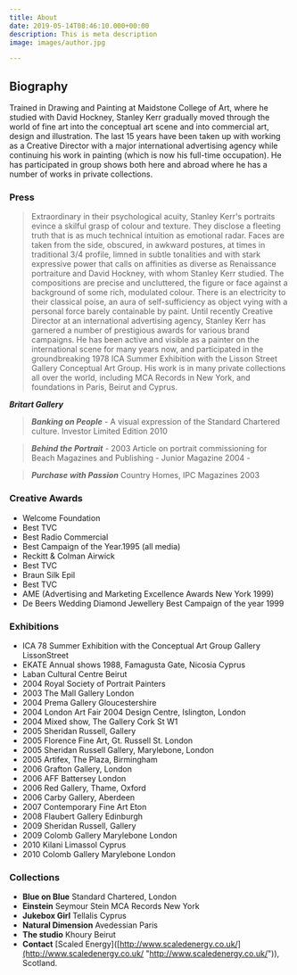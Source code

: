 ```yaml
---
title: About
date: 2019-05-14T08:46:10.000+00:00
description: This is meta description
image: images/author.jpg

---
```

## Biography

Trained in Drawing and Painting at Maidstone College of Art, where he studied with David Hockney, Stanley Kerr gradually moved through the world of fine art into the conceptual art scene and into commercial art, design and illustration. The last 15 years have been taken up with working as a Creative Director with a major international advertising agency while continuing his work in painting (which is now his full-time occupation). He has participated in group shows both here and abroad where he has a number of works in private collections.

### Press

> Extraordinary in their psychological acuity, Stanley Kerr's portraits evince a skilful grasp of colour and texture. They disclose a fleeting truth that is as much technical intuition as emotional radar. Faces are taken from the side, obscured, in awkward postures, at times in traditional 3/4 profile, limned in subtle tonalities and with stark expressive power that calls on affinities as diverse as Renaissance portraiture and David Hockney, with whom Stanley Kerr studied. The compositions are precise and uncluttered, the figure or face against a background of some rich, modulated colour. There is an electricity to their classical poise, an aura of self-sufficiency as object vying with a personal force barely containable by paint. Until recently Creative Director at an international advertising agency, Stanley Kerr has garnered a number of prestigious awards for various brand campaigns. He has been active and visible as a painter on the international scene for many years now, and participated in the groundbreaking 1978 ICA Summer Exhibition with the Lisson Street Gallery Conceptual Art Group. His work is in many private collections all over the world, including MCA Records in New York, and foundations in Paris, Beirut and Cyprus.

**_Britart Gallery_**

> **_Banking on People_** - A visual expression of the Standard Chartered culture. Investor Limited Edition 2010

> **_Behind the Portrait_** - 2003 Article on portrait commissioning for Beach Magazines and Publishing - Junior Magazine 2004 -

> **_Purchase with Passion_** Country Homes, IPC Magazines 2003

### Creative Awards

* Welcome Foundation
* Best TVC
* Best Radio Commercial
* Best Campaign of the Year.1995 (all media)
* Reckitt & Colman Airwick
* Best TVC
* Braun Silk Epil
* Best TVC
* AME (Advertising and Marketing Excellence Awards New York 1999)
* De Beers Wedding Diamond Jewellery Best Campaign of the year 1999

### Exhibitions

* ICA 78 Summer Exhibition with the Conceptual Art Group Gallery LissonStreet
* EKATE Annual shows 1988, Famagusta Gate, Nicosia Cyprus
* Laban Cultural Centre Beirut
* 2004 Royal Society of Portrait Painters
* 2003 The Mall Gallery London
* 2004 Prema Gallery Gloucestershire
* 2004 London Art Fair 2004 Design Centre, Islington, London
* 2004 Mixed show, The Gallery Cork St W1
* 2005 Sheridan Russell, Gallery
* 2005 Florence Fine Art, Gt. Russell St. London
* 2005 Sheridan Russell Gallery, Marylebone, London
* 2005 Artifex, The Plaza, Birmingham
* 2006 Grafton Gallery, London
* 2006 AFF Battersey London
* 2006 Red Gallery, Thame, Oxford
* 2006 Carby Gallery, Aberdeen
* 2007 Contemporary Fine Art Eton
* 2008 Flaubert Gallery Edinburgh
* 2009 Sheridan Russell, Gallery
* 2009 Colomb Gallery Marylebone London
* 2010 Kilani Limassol Cyprus
* 2010 Colomb Gallery Marylebone London

### Collections

* **Blue on Blue** Standard Chartered, London
* **Einstein** Seymour Stein MCA Records New York
* **Jukebox Girl** Tellalis Cyprus
* **Natural Dimension** Avedessian Paris
* **The studio** Khoury Beirut
* **Contact** \[Scaled Energy\]([http://www.scaledenergy.co.uk/](http://www.scaledenergy.co.uk/ "http://www.scaledenergy.co.uk/")), Scotland.
